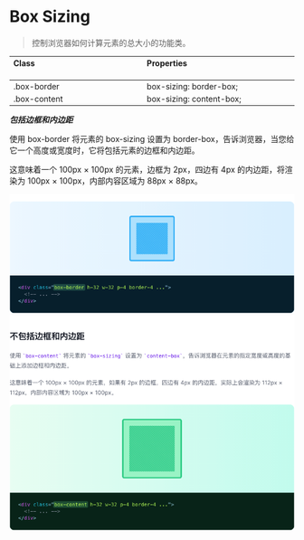 # Box Sizing

> 控制浏览器如何计算元素的总大小的功能类。

| Class<img width=200/> | Properties<img width=200/> |
| :------ | :------ |
| .box-border | box-sizing: border-box; |
| .box-content | box-sizing: content-box; |

***包括边框和内边距***

使用 box-border 将元素的 box-sizing 设置为 border-box，告诉浏览器，当您给它一个高度或宽度时，它将包括元素的边框和内边距。

这意味着一个 100px × 100px 的元素，边框为 2px，四边有 4px 的内边距，将渲染为 100px × 100px，内部内容区域为 88px × 88px。

<img src="../css/assets/7581617346592_.pic_hd.jpg">

<img src="../css/assets/7591617346639_.pic_hd.jpg">

